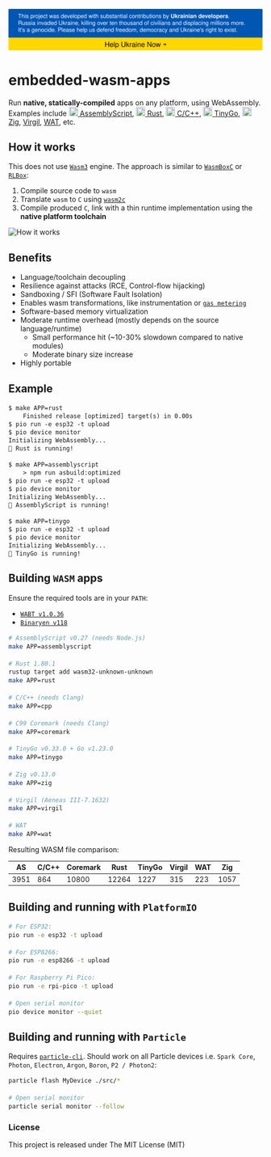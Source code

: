 [![SWUbanner](https://raw.githubusercontent.com/vshymanskyy/StandWithUkraine/main/banner-direct.svg)](https://vshymanskyy.github.io/StandWithUkraine)

# embedded-wasm-apps

Run **native, statically-compiled** apps on any platform, using WebAssembly.  
Examples include [<img src="https://cdn.rawgit.com/simple-icons/simple-icons/develop/icons/assemblyscript.svg" width="18" height="18" /> AssemblyScript](apps/assemblyscript/app.ts), 
[<img src="https://cdn.rawgit.com/simple-icons/simple-icons/develop/icons/rust.svg" width="18" height="18" /> Rust](apps/rust/src/app.rs), 
[<img src="https://cdn.rawgit.com/simple-icons/simple-icons/develop/icons/cplusplus.svg" width="18" height="18" /> C/C++](apps/cpp/app.cpp), 
[<img src="https://cdn.rawgit.com/simple-icons/simple-icons/develop/icons/go.svg" width="18" height="18" /> TinyGo](apps/tinygo/app.go), 
[<img src="https://cdn.rawgit.com/simple-icons/simple-icons/develop/icons/zig.svg" width="18" height="18" /> Zig](apps/zig/main.zig), 
[Virgil](apps/virgil/app.v3), 
[WAT](apps/wat/main.wat), 
etc.

## How it works

This does not use [`Wasm3`](https://github.com/wasm3/wasm3) engine. The approach is similar to [`WasmBoxC`](https://kripken.github.io/blog/wasm/2020/07/27/wasmboxc.html) or [`RLBox`](https://hacks.mozilla.org/2020/02/securing-firefox-with-webassembly/):

1. Compile source code to `wasm`
2. Translate `wasm` to `C` using [`wasm2c`](https://github.com/WebAssembly/wabt/blob/main/wasm2c/README.md)
3. Compile produced `C`, link with a thin runtime implementation using the **native platform toolchain**

![How it works](docs/how-it-works.png)

## Benefits

- Language/toolchain decoupling
- Resilience against attacks (RCE, Control-flow hijacking)
- Sandboxing / SFI (Software Fault Isolation)
- Enables wasm transformations, like instrumentation or [`gas metering`](https://github.com/wasm3/wasm3/blob/main/docs/Cookbook.md#gas-metering)
- Software-based memory virtualization
- Moderate runtime overhead (mostly depends on the source language/runtime)
    - Small performance hit (~10-30% slowdown compared to native modules)
    - Moderate binary size increase
- Highly portable

## Example

```log
$ make APP=rust
    Finished release [optimized] target(s) in 0.00s
$ pio run -e esp32 -t upload
$ pio device monitor
Initializing WebAssembly...
🦀 Rust is running!

$ make APP=assemblyscript
    > npm run asbuild:optimized
$ pio run -e esp32 -t upload
$ pio device monitor
Initializing WebAssembly...
🚀 AssemblyScript is running!

$ make APP=tinygo
$ pio run -e esp32 -t upload
$ pio device monitor
Initializing WebAssembly...
🤖 TinyGo is running!
```

## Building `WASM` apps

Ensure the required tools are in your `PATH`:
- [`WABT v1.0.36`](https://github.com/WebAssembly/wabt/releases/tag/1.0.36)
- [`Binaryen v118`](https://github.com/WebAssembly/binaryen/releases/tag/version_118)

```sh
# AssemblyScript v0.27 (needs Node.js)
make APP=assemblyscript

# Rust 1.80.1
rustup target add wasm32-unknown-unknown
make APP=rust

# C/C++ (needs Clang)
make APP=cpp

# C99 Coremark (needs Clang)
make APP=coremark

# TinyGo v0.33.0 + Go v1.23.0
make APP=tinygo

# Zig v0.13.0
make APP=zig

# Virgil (Aeneas III-7.1632)
make APP=virgil

# WAT
make APP=wat
```

Resulting WASM file comparison:

| AS       | C/C++   | Coremark | Rust    | TinyGo  | Virgil  | WAT     | Zig     |
| -------- | ------- | -------- | ------- | ------- | ------- | ------- | ------- |
| 3951     | 864     | 10800    | 12264   | 1227    | 315     | 223     | 1057    |


## Building and running with `PlatformIO`

```sh
# For ESP32:
pio run -e esp32 -t upload

# For ESP8266:
pio run -e esp8266 -t upload

# For Raspberry Pi Pico:
pio run -e rpi-pico -t upload

# Open serial monitor
pio device monitor --quiet
```

## Building and running with `Particle`

Requires [`particle-cli`](https://docs.particle.io/tutorials/developer-tools/cli/).
Should work on all Particle devices i.e. `Spark Core`, `Photon`, `Electron`, `Argon`, `Boron`, `P2 / Photon2`:

```sh
particle flash MyDevice ./src/*

# Open serial monitor
particle serial monitor --follow
```

### License

This project is released under The MIT License (MIT)

